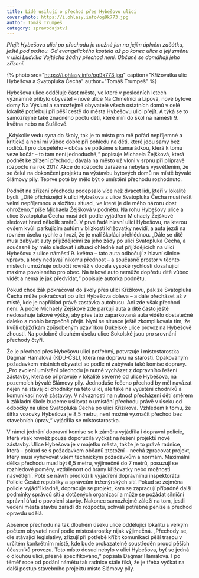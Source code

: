 ```yaml
---
title: Lidé usilují o přechod přes Hybešovu ulici
cover-photo: https://i.ohlasy.info/og9k773.jpg
author: Tomáš Trumpeš
category: zpravodajství
---
```


*Přejít Hybešovu ulici po přechodu je možné jen na jejím úplném začátku, ještě pod poštou. Od evangelického kostela až po konec ulice a její změnu v ulici Ludvíka Vojtěcha žádný přechod není. Občané se  domáhají jeho zřízení.*

{% photo src="https://i.ohlasy.info/og9k773.jpg" caption="Křižovatka ulic Hybešova a Svatopluka Čecha" author="Tomáš Trumpeš" %}

Hybešova ulice odděluje část města, ve které v posledních letech významně přibylo obyvatel – nové ulice Na Chmelnici a Lipová, nové bytové domy Na Výsluní a samozřejmě obyvatelé všech ostatních domů v celé lokalitě potřebují při pěší cestě do města Hybešovu ulici přejít. A týká se to samozřejmě také značného počtu dětí, které míří do škol na náměstí 9. května nebo na Sušilově.

„Kdykoliv vedu syna do školy, tak je to místo pro mě pořád nepříjemné a kritické a není mi vůbec dobře při pohledu na děti, které jdou samy bez rodičů. I pro dospělého – občas se potkáme s kamarádkou, která k tomu veze kočár – to tam není jednoduché,“ popisuje Michaela Žejšková, která podnět ke zřízení přechodu dávala na město už vloni v srpnu při přípravě rozpočtu na rok 2017. Akce do rozpočtu zařazena nebyla s vysvětlením, že se čeká na dokončení projektu na výstavbu bytových domů na místě bývalé Slámovy pily. Teprve poté by mělo být o umístění přechodu rozhodnuto.

Podnět na zřízení přechodu podepsalo více než dvacet lidí, kteří v lokalitě bydlí. „Dítě přicházející k ulici Hybešova z ulice Svatopluka Čecha musí řešit velmi nepříjemnou a složitou situaci, ve které je dle mého názoru dost ohroženo,“ píše Michaela Žejšková v podnětu. Na rohu Hybešovy ulice a ulice Svatopluka Čecha musí děti podle vyjádření Michaely Žejškové sledovat hned několik směrů. V prvé řadě hlavní ulici Hybešovu, na kterou ovšem kvůli  parkujícím autům v blízkosti křižovatky nevidí, a auta jezdí na rovném úseku rychle  a hrozí, že je malí školáci přehlédnou. „Dále se dítě musí zabývat auty přijíždějícími za jeho zády po ulici Svatopluka Čecha, a současně by mělo sledovat i situaci ohledně aut přijíždějících na ulici Hybešovu z ulice náměstí 9. května – tato auta odbočují z hlavní silnice vpravo, a tedy nedávají nikomu přednost – a současně prostor v těchto místech umožňuje odbočit rovněž v docela vysoké rychlosti dosahující maxima povoleného pro obec. Na takové auto nemůže dopředu dítě vůbec vidět a nemá je jak předvídat,“ popisuje autorka podnětu.

Pokud chce žák pokračovat do školy přes ulici Křižíkovu, pak ze Svatopluka Čecha může pokračovat po ulici Hybešova doleva – a dále přecházet až v místě, kde je například právě zastávka autobusu. Ani zde však přechod není. A podle Michaely Žejškové zde parkují auta a dítě často ještě nedosahuje takové výšky, aby přes tato zaparkovaná auta vidělo dostatečně daleko a mohlo bezpečně přejít.
Nyní se situace ještě zkomplikovala tím, že kvůli objížďkám způsobeným uzavírkou Dukelské ulice provoz na Hybešově zhoustl. Na podobně dlouhém úseku ulice Sokolské jsou pro srovnání přechody čtyři.

Že je přechod přes Hybešovu ulici potřebný, potvrzuje i místostarostka Dagmar Hamalová (KDU-ČSL), která má dopravu na starosti. Opakovaným požadavkem místních obyvatel se podle ní zabývala také komise dopravy. „Pro zvolení umístění přechodu je nutné vycházet z dopravního řešení zástavby, která se připravuje v lokalitě severně od ulice Hybešova, na pozemcích bývalé Slámovy pily. Jednoduše řečeno přechod by měl navázat nejen na stávající chodníky na této ulici, ale také na vyústění chodníků a komunikací nové zástavby. V návaznosti na nutnost přecházení dětí směrem k základní škole budeme usilovat o umístění přechodu právě v úseku od odbočky na ulice Svatopluka Čecha po ulici Křižíkova. Vzhledem k tomu, že šířka vozovky Hybešova je 8,5 metru, není možné vyznačit přechod bez stavebních úprav,“ vyjádřila se místostarostka.

V rámci jednání dopravní komise se k záměru vyjádřila i dopravní policie, která však rovněž pouze doporučila vyčkat na řešení projektů nové zástavby. Ulice Hybešova je v majetku města, takže je to právě radnice, která – pokud se s požadavkem občanů ztotožní – nechá zpracovat projekt, který musí vyhovovat všem technickým požadavkům a normám. Maximální délka přechodu musí být 6,5 metru, výjimečně do 7 metrů, posuzují se rozhledové poměry, vzdálenost od hrany křižovatky nebo možnosti nasvětlení. Poté se návrh předloží k vyjádření dopravnímu inspektorátu Policie České republiky a správcům inženýrských sítí. Pokud se zejména policie vyjádří kladně, dopracuje se projekt, kam se zapracují případné další podmínky správců sítí a dotčených organizací a může se požádat silniční správní úřad o povolení stavby. Nakonec samozřejmě záleží na tom, jestli vedení města stavbu zařadí do rozpočtu, schválí potřebné peníze a přechod opravdu udělá.

Absence přechodu na tak dlouhém úseku ulice oddělující lokalitu s velkým počtem obyvatel není podle místostarostky nijak výjimečná. „Přechody se, dle stávající legislativy, zřizují při potřebě křížit komunikaci pěší trasou v určitém konkrétním místě, kde bude prokazatelně soustředěn proud pěších účastníků provozu. Toto místo dosud nebylo v ulici Hybešova, byť se jedná o dlouhou ulici, přesně specifikováno,“ popsala Dagmar Hamalová. I po téměř roce od podání námětu tak radnice stále říká, že je třeba vyčkat na další postup stavebního projektu místo Slámovy pily.
